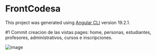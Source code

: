 # FrontCodesa

This project was generated using [Angular CLI](https://github.com/angular/angular-cli) version 19.2.1.

#1 Commit creacion de las vistas pages: home, personas, estudiantes, profesores, administrativos, cursos e inscripciones.

![image](https://github.com/user-attachments/assets/352f50a1-45ee-4c5e-aac1-fb28b9d6ab5c)

